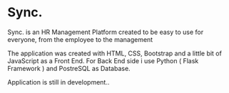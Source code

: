 # Sync.

Sync. is an HR Management Platform created to be easy to use for everyone, from the employee to the management

The application was created with HTML, CSS, Bootstrap and a little bit of JavaScript as a Front End. For Back End side i use Python ( Flask Framework ) and PostreSQL as Database. 

Application is still in development.. 
